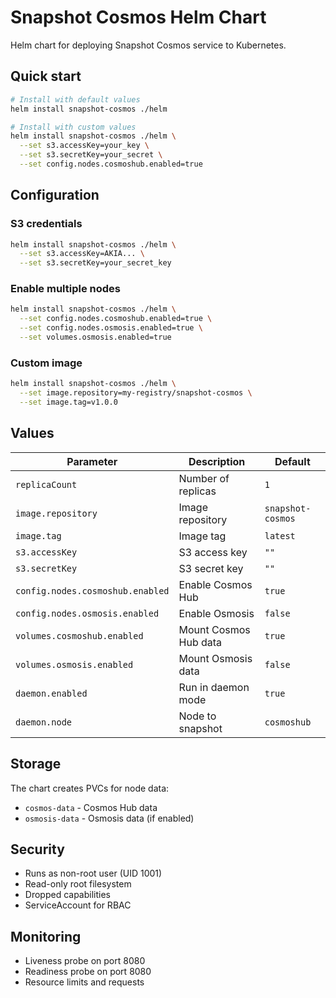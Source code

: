 # Snapshot Cosmos Helm Chart

Helm chart for deploying Snapshot Cosmos service to Kubernetes.

## Quick start

```bash
# Install with default values
helm install snapshot-cosmos ./helm

# Install with custom values
helm install snapshot-cosmos ./helm \
  --set s3.accessKey=your_key \
  --set s3.secretKey=your_secret \
  --set config.nodes.cosmoshub.enabled=true
```

## Configuration

### S3 credentials

```bash
helm install snapshot-cosmos ./helm \
  --set s3.accessKey=AKIA... \
  --set s3.secretKey=your_secret_key
```

### Enable multiple nodes

```bash
helm install snapshot-cosmos ./helm \
  --set config.nodes.cosmoshub.enabled=true \
  --set config.nodes.osmosis.enabled=true \
  --set volumes.osmosis.enabled=true
```

### Custom image

```bash
helm install snapshot-cosmos ./helm \
  --set image.repository=my-registry/snapshot-cosmos \
  --set image.tag=v1.0.0
```

## Values

| Parameter | Description | Default |
|-----------|-------------|---------|
| `replicaCount` | Number of replicas | `1` |
| `image.repository` | Image repository | `snapshot-cosmos` |
| `image.tag` | Image tag | `latest` |
| `s3.accessKey` | S3 access key | `""` |
| `s3.secretKey` | S3 secret key | `""` |
| `config.nodes.cosmoshub.enabled` | Enable Cosmos Hub | `true` |
| `config.nodes.osmosis.enabled` | Enable Osmosis | `false` |
| `volumes.cosmoshub.enabled` | Mount Cosmos Hub data | `true` |
| `volumes.osmosis.enabled` | Mount Osmosis data | `false` |
| `daemon.enabled` | Run in daemon mode | `true` |
| `daemon.node` | Node to snapshot | `cosmoshub` |

## Storage

The chart creates PVCs for node data:

- `cosmos-data` - Cosmos Hub data
- `osmosis-data` - Osmosis data (if enabled)

## Security

- Runs as non-root user (UID 1001)
- Read-only root filesystem
- Dropped capabilities
- ServiceAccount for RBAC

## Monitoring

- Liveness probe on port 8080
- Readiness probe on port 8080
- Resource limits and requests 